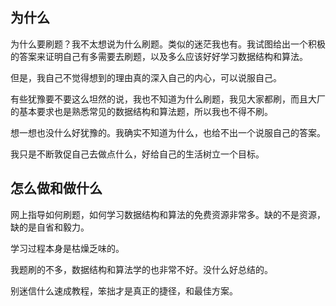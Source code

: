 ## 为什么

为什么要刷题？我不太想说为什么刷题。类似的迷茫我也有。我试图给出一个积极的答案来证明自己有多需要去刷题，以及多么应该好好学习数据结构和算法。

但是，我自己不觉得想到的理由真的深入自己的内心，可以说服自己。

有些犹豫要不要这么坦然的说，我也不知道为什么刷题，我见大家都刷，而且大厂的基本要求也是熟悉常见的数据结构和算法题，所以我也不得不刷。

想一想也没什么好犹豫的。我确实不知道为什么，也给不出一个说服自己的答案。

我只是不断敦促自己去做点什么，好给自己的生活树立一个目标。

## 怎么做和做什么

网上指导如何刷题，如何学习数据结构和算法的免费资源非常多。缺的不是资源，缺的是自省和毅力。

学习过程本身是枯燥乏味的。

我题刷的不多，数据结构和算法学的也非常不好。没什么好总结的。

别迷信什么速成教程，笨拙才是真正的捷径，和最佳方案。